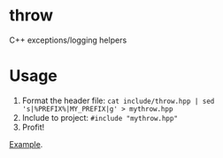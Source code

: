 throw
=====

C++ exceptions/logging helpers

Usage
=====
1. Format the header file: `cat include/throw.hpp | sed 's|%PREFIX%|MY_PREFIX|g' > mythrow.hpp`
2. Include to project: `#include "mythrow.hpp"`
3. Profit!

[Example](https://github.com/niXman/throw/blob/master/test/main.cpp).
